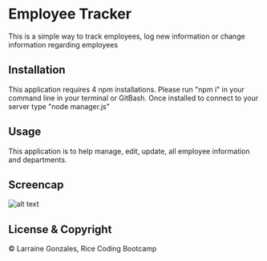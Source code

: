 # Employee Tracker

This is a simple way to track employees, log new information or change information regarding employees

## Installation

This application requires 4 npm installations. Please run "npm i" in your command line in your terminal or GitBash. Once installed to connect to your server type "node manager.js"

## Usage

This application is to help manage, edit, update, all employee information and departments.

## Screencap

![alt text](https://user-images.githubusercontent.com/68169895/93948683-acdbbd80-fd04-11ea-890a-d8af8732d89d.png)

## License & Copyright
© Larraine Gonzales, Rice Coding Bootcamp
